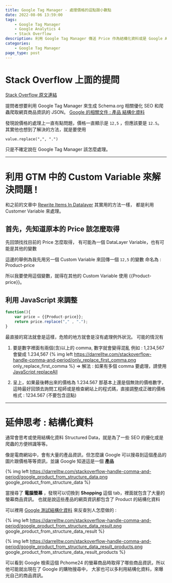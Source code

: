 ```yaml
---
title: Google Tag Manager - 處理價格的逗點跟小數點
date: 2022-08-06 13:59:00
tags: 
	- Google Tag Manager
	- Google Analytics 4
	- Stack Overflow
description: 利用 Google Tag Manager 傳送 Price 作為結構化資料或是 Google Analytics 4 時，因為逗點和小數點的問題導致價格無法順利追蹤
categories: 
	- Google Tag Manager
page_type: post
---
```


# Stack Overflow 上面的提問

[Stack Overflow 原文連結](https://stackoverflow.com/questions/73233184/how-to-replace-comma-with-a-dot-in-gtm-for-json-structured-data)

提問者想要利用 Google Tag Manager 來生成 Schema.org 相關優化 SEO 和爬蟲爬取網頁商品資訊的 JSON。
[Google 的相關文件 : 產品 結構化資料](https://developers.google.com/search/docs/advanced/structured-data/product)

發現說價格的處理上一直有點問題，價格一直顯示是 ```12,5``` ，但應該要是 ```12.5```。
其實他也想到了解決的方法，就是要使用
```
value.replace(",", ".")
```
只是不確定說在 Google Tag Manager 該怎麼處理。


---

# 利用 GTM 中的 Custom Variable 來解決問題 !

和之前的文章中 [Rewrite Items In Datalayer](https://darrelltw.com/stackoverflow-gtm-rewrite-items-in-datalayer/) 其實用的方法一樣，
都是利用 Customer Variable 來處理。

## 首先，先知道原本的 Price 該怎麼取得

先回頭找找目前的 Price 怎麼取得，
有可能為一個 DataLayer Variable，也有可能是其他的變數

這邊的舉例為我先用另一個 Custom Variable 來回傳一個
```12,5``` 的變數
命名為 : Product-price

所以我要使用這個變數，就得在其他的 Custom Variable 使用 {{Product-price}}。

## 利用 JavaScript 來調整

```JavaScript
function(){
    var price = {{Product-price}};
    return price.replace("," , ".");
}
````

最直接的寫法就會是這樣，危險的地方就會是沒有處理例外狀況。
可能的情況有
1. 要是數字裡面有兩個(含)以上的 comma, 數字就會變得混亂
	例如 : 1,234,567 會變成 1.234,567
{% img left	https://darrelltw.com/stackoverflow-handle-comma-and-period/only_replace_first_comma.png only_replace_first_comma %}
	=> 解法 : 如果有多個 comma 要處理，請使用 [JavaScript replaceAll](https://developer.mozilla.org/en-US/docs/Web/JavaScript/Reference/Global_Objects/String/replaceAll)

2. 呈上，如果最後轉出來的價格為 1.234.567 那基本上還是個無效的價格數字，這時最好回頭去詢問工程師或是檢查網站上的程式碼，直接調整成正確的價格格式 : 1234.567 (不要包含逗點)

---

# 延伸思考 : 結構化資料

通常會思考或使用結構化資料 Structured Data，就是為了一些 SEO 的優化或是爬蟲的方便辨識等等。

像是電商網站中，會有大量的產品資訊，但怎麼讓 Google 可以搜尋到這個產品的圖片跟價格等等資訊，並讓 Google 知道這是一個 **產品**

{% img left	https://darrelltw.com/stackoverflow-handle-comma-and-period/google_product_from_structure_data.png google_product_from_structure_data %}

當搜尋了 **電腦螢幕** ，發現可以切換到 **Shopping** 這個 tab，裡面就包含了大量的螢幕商品資訊。
也就是說這些產品的網頁資訊都包含了 Product 的結構化資料

可以裡用 [Google 測試結構化資料](https://developers.google.com/search/docs/advanced/structured-data) 來反查別人怎麼做的 : 


{% img left	https://darrelltw.com/stackoverflow-handle-comma-and-period/google_product_from_structure_data_result.png google_product_from_structure_data_result %}

{% img left	https://darrelltw.com/stackoverflow-handle-comma-and-period/google_product_from_structure_data_result_products.png google_product_from_structure_data_result_products %}

可以看到 Google 檢索這個 Pchome24 的螢幕商品時取得了哪些商品資訊，所以他可能就出現在了 Google 的購物搜尋中，
大家也可以多利用結構化資料，來曝光自己的商品資訊。